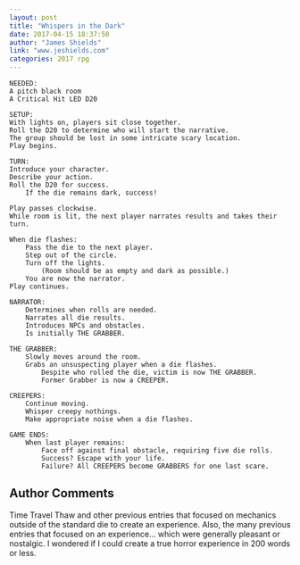 ```yaml
---
layout: post
title: "Whispers in the Dark"
date: 2017-04-15 18:37:50
author: "James Shields"
link: "www.jeshields.com"
categories: 2017 rpg
---
```

```
NEEDED:
A pitch black room
A Critical Hit LED D20

SETUP:
With lights on, players sit close together.
Roll the D20 to determine who will start the narrative.
The group should be lost in some intricate scary location.
Play begins.

TURN:
Introduce your character.
Describe your action.
Roll the D20 for success.
	If the die remains dark, success!

Play passes clockwise.
While room is lit, the next player narrates results and takes their turn.

When die flashes:
	Pass the die to the next player.
	Step out of the circle.
	Turn off the lights.
		(Room should be as empty and dark as possible.)
	You are now the narrator.
Play continues.

NARRATOR:
	Determines when rolls are needed.
	Narrates all die results.
	Introduces NPCs and obstacles.
	Is initially THE GRABBER.

THE GRABBER:
	Slowly moves around the room.
	Grabs an unsuspecting player when a die flashes.
		Despite who rolled the die, victim is now THE GRABBER.
		Former Grabber is now a CREEPER.

CREEPERS:
	Continue moving.
	Whisper creepy nothings.
	Make appropriate noise when a die flashes.

GAME ENDS:
	When last player remains:
		Face off against final obstacle, requiring five die rolls.
		Success? Escape with your life.
		Failure? All CREEPERS become GRABBERS for one last scare.
```
## Author Comments 

Time Travel Thaw and other previous entries that focused on mechanics outside of the standard die to create an experience. Also, the many previous entries that focused on an experience... which were generally pleasant or nostalgic. I wondered if I could create a true horror experience in 200 words or less.
